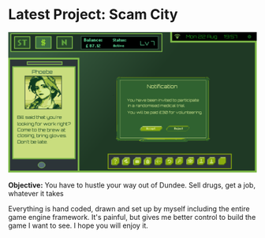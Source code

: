 # Latest Project: Scam City

![](pics/21oct.png)

**Objective:** You have to hustle your way out of Dundee. Sell drugs, get a job, whatever it takes

Everything is hand coded, drawn and set up by myself including the entire game engine framework. It's painful, but gives me better control to build the game I want to see.
I hope you will enjoy it.